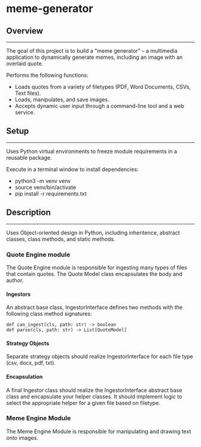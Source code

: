 # meme-generator

## Overview
---
The goal of this project is to build a "meme generator" – a multimedia application to dynamically generate memes, including an image with an overlaid quote.

Performs the following functions:
- Loads quotes from a variety of filetypes (PDF, Word Documents, CSVs, Text files).  
- Loads, manipulates, and save images.
- Accepts dynamic user input through a command-line tool and a web service. 

## Setup
---
Uses Python virtual environments to freeze module requirements in a reusable package. 

Execute in a terminal window to install dependencies:

- python3 -m venv venv
- source venv/bin/activate
- pip install -r requirements.txt


## Description
---
Uses Object-oriented design in Python, including inheritence, abstract classes, class methods, and static methods.

### Quote Engine module

The Quote Engine module is responsible for ingesting many types of files that contain quotes. The Quote Model class encapsulates the body and author.

#### Ingestors
An abstract base class, IngestorInterface defines two methods with the following class method signatures:

```
def can_ingest(cls, path: str) -> boolean
def parse(cls, path: str) -> List[QuoteModel]
```
#### Strategy Objects

Separate strategy objects should realize IngestorInterface for each file type (csv, docx, pdf, txt).

#### Encapsulation

A final Ingestor class should realize the IngestorInterface abstract base class and encapsulate your helper classes. It should implement logic to select the appropriate helper for a given file based on filetype.

### Meme Engine Module

The Meme Engine Module is responsible for manipulating and drawing text onto images. 
